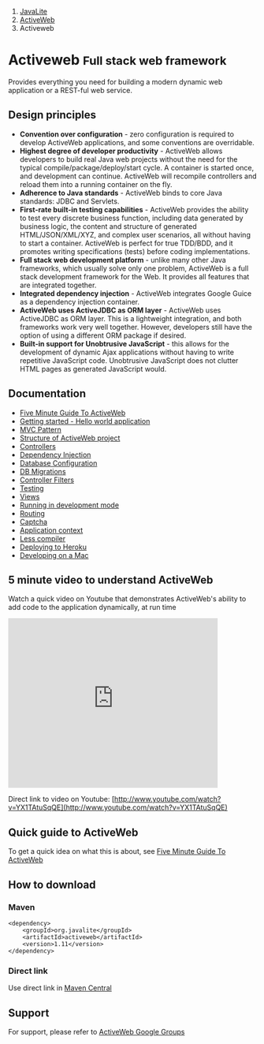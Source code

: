<ol class=breadcrumb>
   <li><a href=/>JavaLite</a></li>
   <li><a href=/activeweb>ActiveWeb</a></li>
   <li class=active>Activeweb</li>
</ol>
<div class=page-header>
   <h1>Activeweb <small>Full stack web framework</small></h1>
   <p>
   Provides everything you need for building a modern dynamic web application or a REST-ful web service.
   </p>
</div>

## Design principles
*  **Convention over configuration** - zero configuration is required to develop ActiveWeb applications, and some conventions are overridable.
*  **Highest degree of developer productivity** - ActiveWeb allows developers to build real Java web projects without the
    need for the typical compile/package/deploy/start cycle. A container is started once, and development can continue.
    ActiveWeb will recompile controllers and reload them into a running container on the fly.
* **Adherence to Java standards** - ActiveWeb binds to core Java standards: JDBC and Servlets.
* **First-rate built-in testing capabilities** - ActiveWeb provides the ability to test every discrete business function,
       including data generated by business logic, the content and structure of generated HTML/JSON/XML/XYZ,
       and complex user scenarios, all without having to start a container. ActiveWeb is perfect for true TDD/BDD, and
       it promotes writing specifications (tests) before coding implementations.
* **Full stack web development platform** - unlike many other Java frameworks,
    which usually solve only one problem, ActiveWeb is a full stack development framework for the Web.
    It provides all features that are integrated together.
* **Integrated dependency injection** - ActiveWeb integrates Google Guice as a dependency injection container.
* **ActiveWeb uses ActiveJDBC as ORM layer** - ActiveWeb uses ActiveJDBC as ORM layer. This is a lightweight integration,
    and both frameworks work very well together. However, developers still have the option of using a different ORM package if desired.
* **Built-in support for Unobtrusive JavaScript** - this allows for the development of dynamic Ajax applications without
    having to write repetitive JavaScript code. Unobtrusive JavaScript does not clutter HTML pages as generated JavaScript would.


## Documentation

* [Five Minute Guide To ActiveWeb](five_minute_guide_to_activeweb)
* [Getting started - Hello world application](getting_started_activeweb)
* [MVC Pattern](mvc_pattern)
* [Structure of ActiveWeb project](structure_of_activeweb_project)
* [Controllers](controllers)
* [Dependency Injection](dependency_injection)
* [Database Configuration](database_configuration)
* [DB Migrations](database_migrations)
* [Controller Filters](controller_filters)
* [Testing](testing)
* [Views](views)
* [Running in development mode](running_in_development_mode)
* [Routing](routing)
* [Captcha](captcha)
* [Application context](app_context)
* [Less compiler](lessc)
* [Deploying to Heroku](deploying_to_heroku)
* [Developing on a Mac](mac_osx)


## 5 minute video to understand ActiveWeb

Watch a quick video on Youtube that demonstrates ActiveWeb's ability to add code to the application
dynamically, at run time

<iframe width="425" height="344" frameborder="0" src="http://www.youtube.com/embed/YX1TAtuSqQE"></iframe>

Direct link to video on Youtube: [http://www.youtube.com/watch?v=YX1TAtuSqQE](http://www.youtube.com/watch?v=YX1TAtuSqQE)

## Quick guide to ActiveWeb

To get a quick idea on what this is about, see [Five Minute Guide To ActiveWeb](five_minute_guide_to_activeweb)

## How to download

### Maven

~~~~ {.xml}
<dependency>
    <groupId>org.javalite</groupId>
    <artifactId>activeweb</artifactId>
    <version>1.11</version>
</dependency>
~~~~


### Direct link

Use direct link in [Maven Central](http://search.maven.org/#search%7Cga%7C1%7Cjavalite)

## Support

For support, please refer to <a href="https://groups.google.com/forum/?hl=en#!forum/activeweb">ActiveWeb Google Groups</a></p>

